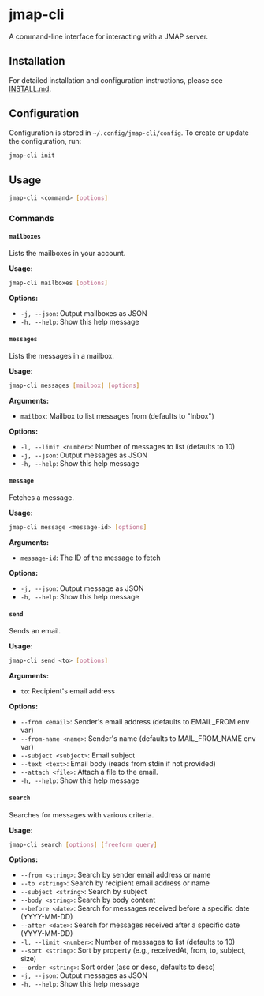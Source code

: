 # jmap-cli

A command-line interface for interacting with a JMAP server.

## Installation

For detailed installation and configuration instructions, please see [INSTALL.md](INSTALL.md).

## Configuration

Configuration is stored in `~/.config/jmap-cli/config`. To create or update the configuration, run:

```bash
jmap-cli init
```

## Usage

```bash
jmap-cli <command> [options]
```

### Commands

#### `mailboxes`

Lists the mailboxes in your account.

**Usage:**

```bash
jmap-cli mailboxes [options]
```

**Options:**

*   `-j, --json`: Output mailboxes as JSON
*   `-h, --help`: Show this help message

#### `messages`

Lists the messages in a mailbox.

**Usage:**

```bash
jmap-cli messages [mailbox] [options]
```

**Arguments:**

*   `mailbox`: Mailbox to list messages from (defaults to "Inbox")

**Options:**

*   `-l, --limit <number>`: Number of messages to list (defaults to 10)
*   `-j, --json`: Output messages as JSON
*   `-h, --help`: Show this help message

#### `message`

Fetches a message.

**Usage:**

```bash
jmap-cli message <message-id> [options]
```

**Arguments:**

*   `message-id`: The ID of the message to fetch

**Options:**

*   `-j, --json`: Output message as JSON
*   `-h, --help`: Show this help message

#### `send`

Sends an email.

**Usage:**

```bash
jmap-cli send <to> [options]
```

**Arguments:**

*   `to`: Recipient's email address

**Options:**

*   `--from <email>`: Sender's email address (defaults to EMAIL_FROM env var)
*   `--from-name <name>`: Sender's name (defaults to MAIL_FROM_NAME env var)
*   `--subject <subject>`: Email subject
*   `--text <text>`: Email body (reads from stdin if not provided)
*   `--attach <file>`: Attach a file to the email.
*   `-h, --help`: Show this help message

#### `search`

Searches for messages with various criteria.

**Usage:**

```bash
jmap-cli search [options] [freeform_query]
```

**Options:**

*   `--from <string>`: Search by sender email address or name
*   `--to <string>`: Search by recipient email address or name
*   `--subject <string>`: Search by subject
*   `--body <string>`: Search by body content
*   `--before <date>`: Search for messages received before a specific date (YYYY-MM-DD)
*   `--after <date>`: Search for messages received after a specific date (YYYY-MM-DD)
*   `-l, --limit <number>`: Number of messages to list (defaults to 10)
*   `--sort <string>`: Sort by property (e.g., receivedAt, from, to, subject, size)
*   `--order <string>`: Sort order (asc or desc, defaults to desc)
*   `-j, --json`: Output messages as JSON
*   `-h, --help`: Show this help message

